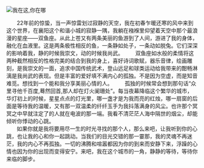 
![我在这,你在哪](https://timgsa.baidu.com/timg?image&quality=80&size=b9999_10000&sec=1495086290817&di=47a3e7c58e36a78a0d35377aea8b535f&imgtype=0&src=http%3A%2F%2Fpic72.nipic.com%2Ffile%2F20150717%2F20018550_105911870000_2.jpg)

&#160; &#160; &#160; &#160;22年前的惊蛰，当一声惊雷划过寂静的天空，我在初春乍暖还寒的风中来到这个世界，在襄阳这个和谐小城的寂静一隅，我躺在襁褓里仰望着天空中那个最浪漫的星座——双鱼座。从此上苍又有两条美丽的鱼游到了人间，游进了我的身体，融化在血液里。这是两条极性相反的鱼，一条静如处子，一条动如脱兔。它们深深的影响着我，静的时候我崇文，动的时候我尚武。
　　双鱼座如水般的柔情将这两种截然相反的性格完美的结合到我的身上，喜好诗词歌赋，器乐音律，绘画雕刻，是我崇文的一面，追求中国传统武术，登山远足和球类运动给我带来的酣畅淋漓是我尚武的表现。但是丰富的爱好填不满内心的孤独。不是因为空虚，而是知音难觅。想找到一个能和我分享美丽心情的人。
　　孤独的时候常会想到那句话“众里寻他千百度,蓦然回首,那人却在灯火阑珊处”。每当夜幕降临这个繁华的城市，华灯初上的时候，星星点点的灯光里，哪一盏才是为我而亮的红烛，哪一扇窗的后面是等待我的温暖，又有那一双温柔的纤纤玉手为我抖落满身的风尘。也许那个冥冥之中早就注定了的人就在电波的那一端。我看不清茫茫人海中隔世的烟尘，却能倾听你悸动的心跳。  
&#160; &#160; &#160; &#160;如果你就是我将要用尽一生的时光寻找的那个人，那么来吧，让我听到你的心跳，也让我的心和你一起跳动。当我们的目光交错的那一霎那，我的灵魂不再迷茫，我的内心不再孤独。一切的沸腾和喧嚣都因为你的到来而安静下来，浮躁的心情也因为你的出现而变得安宁。来吧，我在这个城市的一角，静静的等待，等待你来临的脚步。
